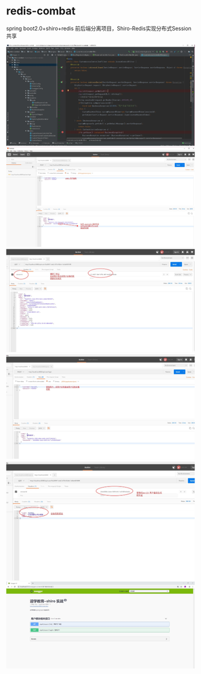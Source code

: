# redis-combat
spring boot2.0+shiro+redis 前后端分离项目，Shiro-Redis实现分布式Session共享

![项目目录](https://github.com/huo785/redis-combat/blob/master/src/main/resources/static/images/6.jpg) 
![](https://github.com/huo785/redis-combat/blob/master/src/main/resources/static/images/1.jpg) 
![](https://github.com/huo785/redis-combat/blob/master/src/main/resources/static/images/2.jpg) 
![](https://github.com/huo785/redis-combat/blob/master/src/main/resources/static/images/3.jpg) 
![](https://github.com/huo785/redis-combat/blob/master/src/main/resources/static/images/4.jpg) 
![](https://github.com/huo785/redis-combat/blob/master/src/main/resources/static/images/5.jpg) 
